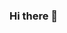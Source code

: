 ### Hi there 👋

<!--
**salabibne/salabibne** is a ✨ _special_ ✨ repository because its `README.md` (this file) appears on your GitHub profile.

..
-->
